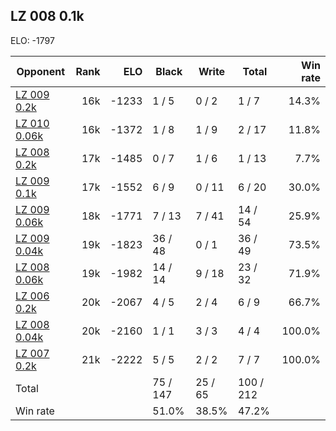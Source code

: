 ## LZ 008 0.1k ##

ELO: -1797

Opponent | Rank | ELO | Black | Write | Total | Win rate
---------|-----:|----:|-------|-------|-------|-------:
[LZ 009 0.2k](LZ%20009%200.2k.md) | 16k | -1233 | 1 / 5 | 0 / 2 | 1 / 7 | 14.3%
[LZ 010 0.06k](LZ%20010%200.06k.md) | 16k | -1372 | 1 / 8 | 1 / 9 | 2 / 17 | 11.8%
[LZ 008 0.2k](LZ%20008%200.2k.md) | 17k | -1485 | 0 / 7 | 1 / 6 | 1 / 13 | 7.7%
[LZ 009 0.1k](LZ%20009%200.1k.md) | 17k | -1552 | 6 / 9 | 0 / 11 | 6 / 20 | 30.0%
[LZ 009 0.06k](LZ%20009%200.06k.md) | 18k | -1771 | 7 / 13 | 7 / 41 | 14 / 54 | 25.9%
[LZ 009 0.04k](LZ%20009%200.04k.md) | 19k | -1823 | 36 / 48 | 0 / 1 | 36 / 49 | 73.5%
[LZ 008 0.06k](LZ%20008%200.06k.md) | 19k | -1982 | 14 / 14 | 9 / 18 | 23 / 32 | 71.9%
[LZ 006 0.2k](LZ%20006%200.2k.md) | 20k | -2067 | 4 / 5 | 2 / 4 | 6 / 9 | 66.7%
[LZ 008 0.04k](LZ%20008%200.04k.md) | 20k | -2160 | 1 / 1 | 3 / 3 | 4 / 4 | 100.0%
[LZ 007 0.2k](LZ%20007%200.2k.md) | 21k | -2222 | 5 / 5 | 2 / 2 | 7 / 7 | 100.0%
Total | | | 75 / 147 | 25 / 65 | 100 / 212 | 
Win rate| | | 51.0% | 38.5% | 47.2% | 
